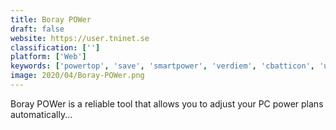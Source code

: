 ```yaml
---
title: Boray POWer
draft: false 
website: https://user.tninet.se
classification: ['']
platform: ['Web']
keywords: ['powertop', 'save', 'smartpower', 'verdiem', 'cbatticon', 'upower']
image: 2020/04/Boray-POWer.png
---
```

Boray POWer is a reliable tool that allows you to adjust your PC power plans automatically...